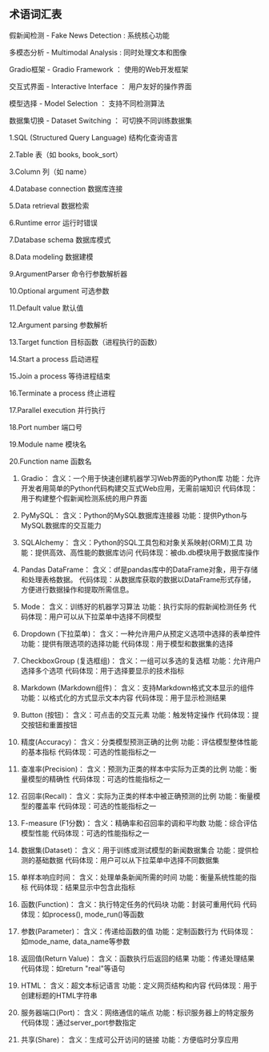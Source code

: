## 术语词汇表                                       <!-- by 韦玉雪 -->
假新闻检测 - Fake News Detection :  系统核心功能

多模态分析 - Multimodal Analysis :  同时处理文本和图像

Gradio框架 - Gradio Framework ： 使用的Web开发框架

交互式界面 - Interactive Interface ：  用户友好的操作界面

模型选择 - Model Selection  ： 支持不同检测算法

数据集切换 - Dataset Switching  ： 可切换不同训练数据集     <!-- by 韦玉雪 -->






<!-- by 刘巧来 -->
1.SQL (Structured Query Language)
结构化查询语言

2.Table
表（如 books, book_sort）

3.Column
列（如 name）

4.Database connection
数据库连接

5.Data retrieval
数据检索

6.Runtime error
运行时错误

7.Database schema
数据库模式

8.Data modeling
数据建模

9.ArgumentParser
命令行参数解析器

10.Optional argument
可选参数

11.Default value
默认值

12.Argument parsing
参数解析

13.Target function
目标函数（进程执行的函数）

14.Start a process
启动进程

15.Join a process
等待进程结束

16.Terminate a process
终止进程

17.Parallel execution
并行执行

18.Port number
端口号

19.Module name
模块名

20.Function name
函数名
<!-- by 刘巧来 -->






 <!-- by 黄明娟 -->
1. Gradio：
含义：一个用于快速创建机器学习Web界面的Python库
功能：允许开发者用简单的Python代码构建交互式Web应用，无需前端知识
代码体现：用于构建整个假新闻检测系统的用户界面                  

2. PyMySQL：
含义：Python的MySQL数据库连接器
功能：提供Python与MySQL数据库的交互能力                       
3. SQLAlchemy：
含义：Python的SQL工具包和对象关系映射(ORM)工具
功能：提供高效、高性能的数据库访问
代码体现：被db.db模块用于数据库操作                           

4. Pandas DataFrame：
含义：df是pandas库中的DataFrame对象，用于存储和处理表格数据。
代码体现：从数据库获取的数据以DataFrame形式存储，方便进行数据操作和提取所需信息。        

5. Mode：
含义：训练好的机器学习算法
功能：执行实际的假新闻检测任务
代码体现：用户可以从下拉菜单中选择不同模型                     

6. Dropdown (下拉菜单)：
含义：一种允许用户从预定义选项中选择的表单控件
功能：提供有限选项的选择功能
代码体现：用于模型和数据集的选择                               

7. CheckboxGroup (复选框组)：
含义：一组可以多选的复选框
功能：允许用户选择多个选项
代码体现：用于选择要显示的技术指标                             

8. Markdown (Markdown组件)：
含义：支持Markdown格式文本显示的组件
功能：以格式化的方式显示文本内容
代码体现：用于显示检测结果                                     

9. Button (按钮)：
含义：可点击的交互元素
功能：触发特定操作
代码体现：提交按钮和重置按钮                                  

10. 精度(Accuracy)：
含义：分类模型预测正确的比例
功能：评估模型整体性能的基本指标
代码体现：可选的性能指标之一                                   

11. 查准率(Precision)：
含义：预测为正类的样本中实际为正类的比例
功能：衡量模型的精确性
代码体现：可选的性能指标之一                                  

12. 召回率(Recall)：
含义：实际为正类的样本中被正确预测的比例
功能：衡量模型的覆盖率
代码体现：可选的性能指标之一                                   

13. F-measure (F1分数)：
含义：精确率和召回率的调和平均数
功能：综合评估模型性能
代码体现：可选的性能指标之一                                   

14. 数据集(Dataset)：
含义：用于训练或测试模型的新闻数据集合
功能：提供检测的基础数据
代码体现：用户可以从下拉菜单中选择不同数据集                   

15. 单样本响应时间：
含义：处理单条新闻所需的时间
功能：衡量系统性能的指标
代码体现：结果显示中包含此指标                                

16. 函数(Function)：
含义：执行特定任务的代码块
功能：封装可重用代码
代码体现：如process(), mode_run()等函数                       

17. 参数(Parameter)：
含义：传递给函数的值
功能：定制函数行为
代码体现：如mode_name, data_name等参数                        

18. 返回值(Return Value)：
含义：函数执行后返回的结果
功能：传递处理结果
代码体现：如return "real"等语句                               

19. HTML：
含义：超文本标记语言
功能：定义网页结构和内容
代码体现：用于创建标题的HTML字符串                             

20. 服务器端口(Port)：
含义：网络通信的端点
功能：标识服务器上的特定服务
代码体现：通过server_port参数指定                            

21. 共享(Share)：
含义：生成可公开访问的链接
功能：方便临时分享应用                                        
<!-- by 黄明娟 -->